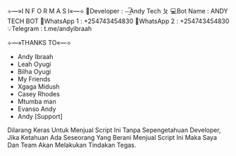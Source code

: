 ⟣━»I N F O R M A S I«━⟢
👤Developer : ⏤͟͟͞͞Andy Tech ㄆ
💻Bot Name : ANDY TECH BOT
📱WhatsApp 1 : +254743454830
📱WhatsApp 2 : +254743454830
💡Telegram : t.me/andyibraah


⟣━»THANKS TO«━⟢
- Andy Ibraah
- Leah Oyugi
- Bilha Oyugi
- My Friends
- Xgaga Midush
- Casey Rhodes
- Mtumba man
- Evanso Andy
- Andy [Support]

Dilarang Keras Untuk Menjual Script Ini Tanpa Sepengetahuan Developer, Jika Ketahuan Ada Seseorang Yang Berani Menjual Script Ini Maka Saya Dan Team Akan Melakukan Tindakan Tegas.
